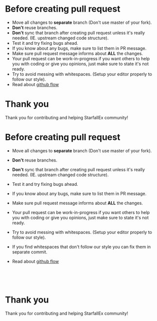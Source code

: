 # Before creating pull request
- Move all changes to **separate** branch (Don't use master of your fork).
- **Don't** reuse branches.
- **Don't** sync that branch after creating pull request unless it's really needed. (IE. upstream changed code structure).
- Test it and try fixing bugs ahead.
- If you know about any bugs, make sure to list them in PR message.
- Make sure pull request message informs about **ALL** the changes.
- Your pull request can be work-in-progress if you want others to help you with coding or give you  opinions, just make sure to state it's not ready.
- Try to avoid messing with whitespaces. (Setup your editor properly to follow our style).
- Read about [github flow](https://guides.github.com/introduction/flow/)


# Thank you
Thank you for contributing and helping StarfallEx community!

# Before creating pull request

- Move all changes to **separate** branch (Don't use master of your fork).

- **Don't** reuse branches.

- **Don't** sync that branch after creating pull request unless it's really needed. (IE. upstream changed code structure).

- Test it and try fixing bugs ahead.

- If you know about any bugs, make sure to list them in PR message.

- Make sure pull request message informs about **ALL** the changes.

- Your pull request can be work-in-progress if you want others to help you with coding or give you  opinions, just make sure to state it's not ready.

- Try to avoid messing with whitespaces. (Setup your editor properly to follow our style).

- If you find whitespaces that don't follow our style you can fix them in separate commit.

- Read about [github flow](https://guides.github.com/introduction/flow/)

​

​

# Thank you

Thank you for contributing and helping StarfallEx community!